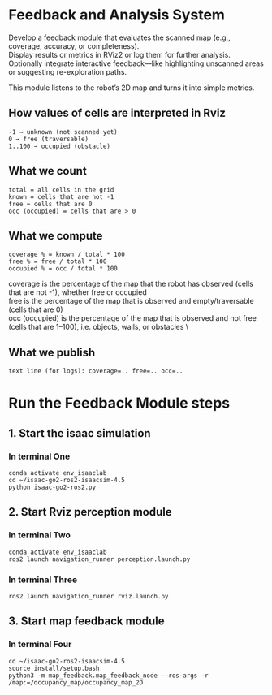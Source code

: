 # Feedback and Analysis System

Develop a feedback module that evaluates the scanned map (e.g., coverage, accuracy, or completeness). \
Display results or metrics in RViz2 or log them for further analysis. \
Optionally integrate interactive feedback—like highlighting unscanned areas or suggesting re-exploration paths.

This module listens to the robot’s 2D map and turns it into simple metrics.

## How values of cells are interpreted in Rviz
```
-1 → unknown (not scanned yet)
0 → free (traversable) 
1..100 → occupied (obstacle)
```

## What we count
```
total = all cells in the grid
known = cells that are not -1
free = cells that are 0
occ (occupied) = cells that are > 0
```

## What we compute
```
coverage % = known / total * 100
free % = free / total * 100
occupied % = occ / total * 100
```
coverage is the percentage of the map that the robot has observed (cells that are not -1), whether free or occupied \
free is the percentage of the map that is observed and empty/traversable (cells that are 0) \
occ (occupied) is the percentage of the map that is observed and not free (cells that are 1–100), i.e. objects, walls, or obstacles \

## What we publish
```
text line (for logs): coverage=.. free=.. occ=..
```

# Run the Feedback Module steps

## 1. Start the isaac simulation
### In terminal One
```
conda activate env_isaaclab
cd ~/isaac-go2-ros2-isaacsim-4.5
python isaac-go2-ros2.py
```

## 2. Start Rviz perception module
### In terminal Two
```
conda activate env_isaaclab
ros2 launch navigation_runner perception.launch.py
```
### In terminal Three
```
ros2 launch navigation_runner rviz.launch.py
```

## 3. Start map feedback module
### In terminal Four
```
cd ~/isaac-go2-ros2-isaacsim-4.5
source install/setup.bash
python3 -m map_feedback.map_feedback_node --ros-args -r /map:=/occupancy_map/occupancy_map_2D
```